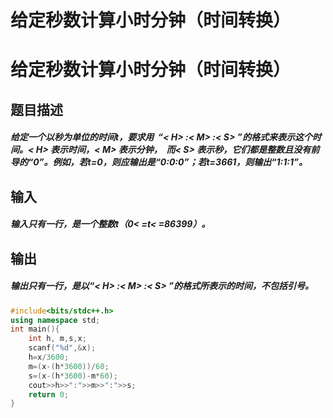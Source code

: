 # 给定秒数计算小时分钟（时间转换）

# 给定秒数计算小时分钟（时间转换） 
## 题目描述
##### 给定一个以秒为单位的时间t，要求用  “< H> :< M> :< S> ”的格式来表示这个时间。< H> 表示时间，< M> 表示分钟，  而< S> 表示秒，它们都是整数且没有前导的“0”。例如，若t=0，则应输出是“0:0:0”；若t=3661，则输出“1:1:1”。

## 输入
##### 输入只有一行，是一个整数t（0< =t< =86399）。

## 输出
##### 输出只有一行，是以“< H> :< M> :< S> ”的格式所表示的时间，不包括引号。

```cpp
#include<bits/stdc++.h>
using namespace std;
int main(){
    int h, m,s,x;
    scanf("%d",&x);
    h=x/3600;
    m=(x-(h*3600))/60;
    s=(x-(h*3600)-m*60);
    cout>>h>>":">>m>>":">>s;
    return 0;
}
```
